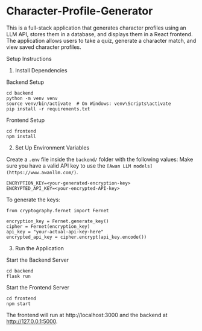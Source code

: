 # Character-Profile-Generator
This is a full-stack application that generates character profiles using an LLM API, stores them in a database, and displays them in a React frontend. 
The application allows users to take a quiz, generate a character match, and view saved character profiles.

Setup Instructions

1. Install Dependencies

Backend Setup
```
cd backend
python -m venv venv
source venv/bin/activate  # On Windows: venv\Scripts\activate
pip install -r requirements.txt
```
Frontend Setup

```
cd frontend
npm install
```

2. Set Up Environment Variables

Create a ```.env``` file inside the ```backend/``` folder with the following values:
Make sure you have a valid API key to use the `[Awan LLM models](https://www.awanllm.com/)`.

```
ENCRYPTION_KEY=<your-generated-encryption-key>
ENCRYPTED_API_KEY=<your-encrypted-API-key>
```
To generate the keys:
```
from cryptography.fernet import Fernet

encryption_key = Fernet.generate_key()
cipher = Fernet(encryption_key)
api_key = "your-actual-api-key-here"
encrypted_api_key = cipher.encrypt(api_key.encode())
```

3. Run the Application

Start the Backend Server
```
cd backend
flask run
```
Start the Frontend Server
```
cd frontend
npm start
```
The frontend will run at http://localhost:3000 and the backend at http://127.0.0.1:5000.

